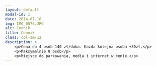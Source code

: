 ```yaml
---
layout: default
modal-id: 1
date: 2014-07-18
img: IMG_0576.JPG
alt: Cennik
title: Cennik
class: col-sm-12
description: >
    <p>Cena do 4 osób 140 zł/doba. Każda kolejna osoba +30zł.</p> 
    <p>Maksymalnie 8 osób</p>
    <p>Miejsce do parkowania, media i internet w cenie.</p>
---
```

